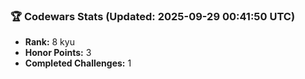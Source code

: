 ### 🏆 Codewars Stats (Updated: 2025-09-29 00:41:50 UTC)

- **Rank:** 8 kyu
- **Honor Points:** 3
- **Completed Challenges:** 1
